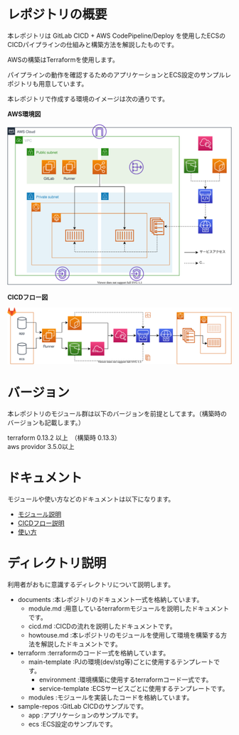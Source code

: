 # レポジトリの概要

本レポジトリは GitLab CICD + AWS CodePipeline/Deploy を使用したECSのCICDパイプラインの仕組みと構築方法を解説したものです。

AWSの構築はTerraformを使用します。

パイプラインの動作を確認するためのアプリケーションとECS設定のサンプルレポジトリも用意しています。

本レポジトリで作成する環境のイメージは次の通りです。

**AWS環境図**

![AWS環境図](./documents/images/aws.svg)

**CICDフロー図**

![CICDフロー図](./documents/images/cicd.svg)

# バージョン

本レポジトリのモジュール群は以下のバージョンを前提としてます。（構築時のバージョンも記載します。）

terraform 0.13.2 以上　（構築時 0.13.3）  
aws providor 3.5.0以上　

# ドキュメント

モジュールや使い方などのドキュメントは以下になります。

- [モジュール説明](./documents/module.md)
- [CICDフロー説明](./documents/cicd.md)
- [使い方](./documents/howtouse.md)

# ディレクトリ説明

利用者がおもに意識するディレクトリについて説明します。

- documents :本レポジトリのドキュメント一式を格納しています。
  - module.md :用意しているterraformモジュールを説明したドキュメントです。
  - cicd.md :CICDの流れを説明したドキュメントです。
  - howtouse.md :本レポジトリのモジュールを使用して環境を構築する方法を解説したドキュメントです。
- terraform :terraformのコード一式を格納しています。
  - main-template :PJの環境(dev/stg等)ごとに使用するテンプレートです。
    - environment :環境構築に使用するterraformコード一式です。
    - service-template :ECSサービスごとに使用するテンプレートです。
  - modules :モジュールを実装したコードを格納しています。
- sample-repos :GitLab CICDのサンプルです。
  - app :アプリケーションのサンプルです。
  - ecs :ECS設定のサンプルです。